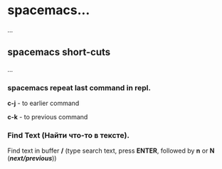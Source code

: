 # spacemacs...
...
## spacemacs short-cuts
...
### spacemacs repeat last command in repl.

**c-j** - to earlier command

**c-k** - to previous command

### Find Text (Найти что-то в тексте).

Find text in buffer **/** (type search text, press **ENTER**, followed by **n** or **N** (***next/previous***))
